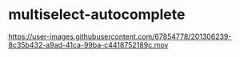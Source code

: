# multiselect-autocomplete

https://user-images.githubusercontent.com/67854778/201306239-8c35b432-a9ad-41ca-99ba-c4418752189c.mov

